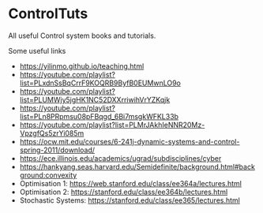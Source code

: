 # ControlTuts
All useful Control system books and tutorials.

Some useful links
- https://yilinmo.github.io/teaching.html
- https://youtube.com/playlist?list=PLxdnSsBqCrrF9KOQRB9ByfB0EUMwnLO9o
- https://youtube.com/playlist?list=PLUMWjy5jgHK1NC52DXXrriwihVrYZKqjk
- https://youtube.com/playlist?list=PLn8PRpmsu08pFBqgd_6Bi7msgkWFKL33b
- https://youtube.com/playlist?list=PLMrJAkhIeNNR20Mz-VpzgfQs5zrYi085m
- https://ocw.mit.edu/courses/6-241j-dynamic-systems-and-control-spring-2011/download/
- https://ece.illinois.edu/academics/ugrad/subdisciplines/cyber
- https://hankyang.seas.harvard.edu/Semidefinite/background.html#background:convexity
- Optimisation 1: https://web.stanford.edu/class/ee364a/lectures.html
- Optimisation 2: https://stanford.edu/class/ee364b/lectures.html
- Stochastic Systems: https://stanford.edu/class/ee365/lectures.html
